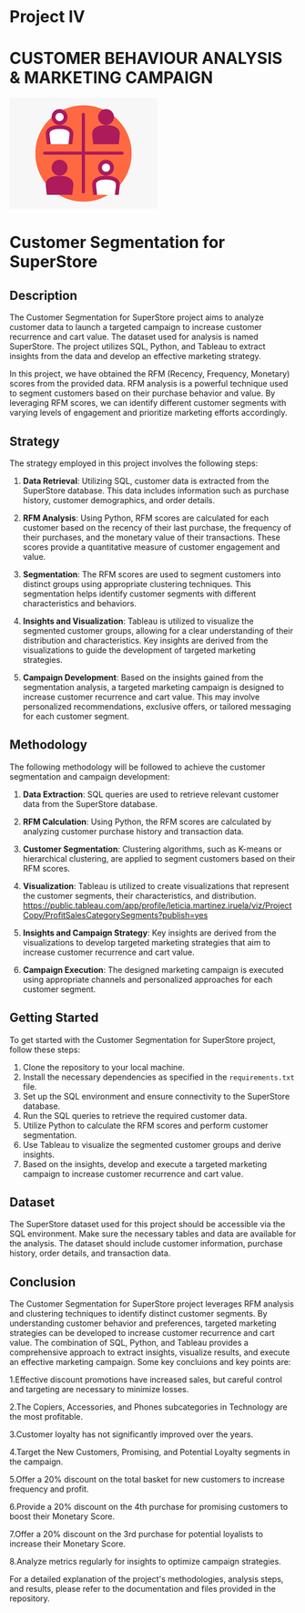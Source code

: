 # Project IV 
# CUSTOMER BEHAVIOUR ANALYSIS & MARKETING CAMPAIGN

![seg](fig/seg.png)

# Customer Segmentation for SuperStore

## Description
The Customer Segmentation for SuperStore project aims to analyze customer data to launch a targeted campaign to increase customer recurrence and cart value. The dataset used for analysis is named SuperStore. The project utilizes SQL, Python, and Tableau to extract insights from the data and develop an effective marketing strategy.

In this project, we have obtained the RFM (Recency, Frequency, Monetary) scores from the provided data. RFM analysis is a powerful technique used to segment customers based on their purchase behavior and value. By leveraging RFM scores, we can identify different customer segments with varying levels of engagement and prioritize marketing efforts accordingly.

## Strategy
The strategy employed in this project involves the following steps:

1. **Data Retrieval**: Utilizing SQL, customer data is extracted from the SuperStore database. This data includes information such as purchase history, customer demographics, and order details.

2. **RFM Analysis**: Using Python, RFM scores are calculated for each customer based on the recency of their last purchase, the frequency of their purchases, and the monetary value of their transactions. These scores provide a quantitative measure of customer engagement and value.

3. **Segmentation**: The RFM scores are used to segment customers into distinct groups using appropriate clustering techniques. This segmentation helps identify customer segments with different characteristics and behaviors.

4. **Insights and Visualization**: Tableau is utilized to visualize the segmented customer groups, allowing for a clear understanding of their distribution and characteristics. Key insights are derived from the visualizations to guide the development of targeted marketing strategies.  

5. **Campaign Development**: Based on the insights gained from the segmentation analysis, a targeted marketing campaign is designed to increase customer recurrence and cart value. This may involve personalized recommendations, exclusive offers, or tailored messaging for each customer segment.

## Methodology
The following methodology will be followed to achieve the customer segmentation and campaign development:

1. **Data Extraction**: SQL queries are used to retrieve relevant customer data from the SuperStore database.

2. **RFM Calculation**: Using Python, the RFM scores are calculated by analyzing customer purchase history and transaction data.

3. **Customer Segmentation**: Clustering algorithms, such as K-means or hierarchical clustering, are applied to segment customers based on their RFM scores.

4. **Visualization**: Tableau is utilized to create visualizations that represent the customer segments, their characteristics, and distribution.
https://public.tableau.com/app/profile/leticia.martinez.iruela/viz/ProjectCopy/ProfitSalesCategorySegments?publish=yes


5. **Insights and Campaign Strategy**: Key insights are derived from the visualizations to develop targeted marketing strategies that aim to increase customer recurrence and cart value.

6. **Campaign Execution**: The designed marketing campaign is executed using appropriate channels and personalized approaches for each customer segment.

## Getting Started
To get started with the Customer Segmentation for SuperStore project, follow these steps:

1. Clone the repository to your local machine.
2. Install the necessary dependencies as specified in the `requirements.txt` file.
3. Set up the SQL environment and ensure connectivity to the SuperStore database.
4. Run the SQL queries to retrieve the required customer data.
5. Utilize Python to calculate the RFM scores and perform customer segmentation.
6. Use Tableau to visualize the segmented customer groups and derive insights.
7. Based on the insights, develop and execute a targeted marketing campaign to increase customer recurrence and cart value.

## Dataset
The SuperStore dataset used for this project should be accessible via the SQL environment. Make sure the necessary tables and data are available for the analysis. The dataset should include customer information, purchase history, order details, and transaction data.


## Conclusion
The Customer Segmentation for SuperStore project leverages RFM analysis and clustering techniques to identify distinct customer segments. By understanding customer behavior and preferences, targeted marketing strategies can be developed to increase customer recurrence and cart value. The combination of SQL, Python, and Tableau provides a comprehensive approach to extract insights, visualize results, and execute an effective marketing campaign. Some key concluions and key points are:

1.Effective discount promotions have increased sales, but careful control and targeting are necessary to minimize losses.

2.The Copiers, Accessories, and Phones subcategories in Technology are the most profitable.

3.Customer loyalty has not significantly improved over the years.

4.Target the New Customers, Promising, and Potential Loyalty segments in the campaign.

5.Offer a 20% discount on the total basket for new customers to increase frequency and profit.

6.Provide a 20% discount on the 4th purchase for promising customers to boost their Monetary Score.

7.Offer a 20% discount on the 3rd purchase for potential loyalists to increase their Monetary Score.

8.Analyze metrics regularly for insights to optimize campaign strategies.

For a detailed explanation of the project's methodologies, analysis steps, and results, please refer to the documentation and files provided in the repository.